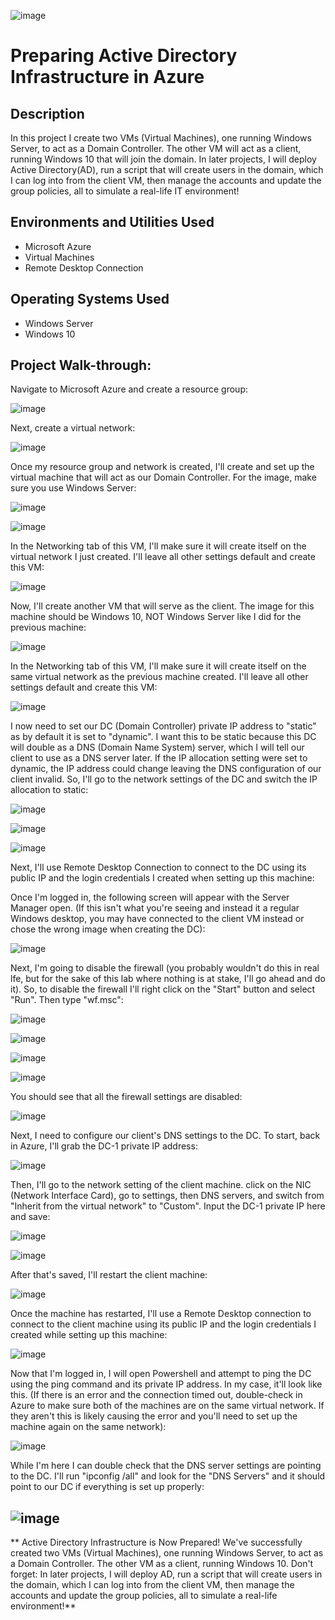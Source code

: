 
![image](https://github.com/user-attachments/assets/adf1be2e-acad-4d11-87ff-c27c555618bc)

# Preparing Active Directory Infrastructure in Azure
 
## Description
In this project I create two VMs (Virtual Machines), one running Windows Server, to act as a Domain Controller. The other VM will act as a client, running Windows 10 that will join the domain. In later projects, I will deploy Active Directory(AD), run a script that will create users in the domain, which I can log into from the client VM, then manage the accounts and update the group policies, all to simulate a real-life IT environment!

## Environments and Utilities Used
* Microsoft Azure
* Virtual Machines
* Remote Desktop Connection

## Operating Systems Used
* Windows Server
* Windows 10

## Project Walk-through:

Navigate to Microsoft Azure and create a resource group:

![image](https://github.com/user-attachments/assets/5d9e56c4-4bf6-4ce9-958f-38621332118d)

Next, create a virtual network:

![image](https://github.com/user-attachments/assets/35dab5be-d2b4-437f-8a1b-f34c4571ceb6)

Once my resource group and network is created, I'll create and set up the virtual machine that will act as our Domain Controller. For the image, make sure you use Windows Server:

![image](https://github.com/user-attachments/assets/ca9c486b-6c47-4017-906d-b77a0c7f46c8)

![image](https://github.com/user-attachments/assets/78d3384d-22f9-4e31-a92a-2f443c656dbb)

In the Networking tab of this VM, I'll make sure it will create itself on the virtual network I just created. I'll leave all other settings default and create this VM:

![image](https://github.com/user-attachments/assets/ffd582ba-4c9e-4650-aac8-2626d407edb9)

Now, I'll create another VM that will serve as the client. The image for this machine should be Windows 10, NOT Windows Server like I did for the previous machine:

![image](https://github.com/user-attachments/assets/e07ccbd6-ff0d-4c47-a651-4836843a1fab)

In the Networking tab of this VM, I'll make sure it will create itself on the same virtual network as the previous machine created. I'll leave all other settings default and create this VM:

![image](https://github.com/user-attachments/assets/b955ea2a-215e-4eee-9146-27a11eef1e72)

I now need to set our DC (Domain Controller) private IP address to "static" as by default it is set to "dynamic". I want this to be static because this DC will double as a DNS (Domain Name System) server, which I will tell our client to use as a DNS server later. If the IP allocation setting were set to dynamic, the IP address could change leaving the DNS configuration of our client invalid. So, I'll go to the network settings of the DC and switch the IP allocation to static:

![image](https://github.com/user-attachments/assets/a7d14428-e491-438c-8efd-048e0eacfe5f)

![image](https://github.com/user-attachments/assets/227751e9-217a-4ca8-b00f-2ae6055e80cf)

![image](https://github.com/user-attachments/assets/238fa25b-274b-4830-ba56-cd46cfe0b1ff)

Next, I'll use Remote Desktop Connection to connect to the DC using its public IP and the login credentials I created when setting up this machine:

Once I'm logged in, the following screen will appear with the Server Manager open. (If this isn't what you're seeing and instead it a regular Windows desktop, you may have connected to the client VM instead or chose the wrong image when creating the DC):

![image](https://github.com/user-attachments/assets/aae19dbf-00e7-4b62-9650-dab2448258b8)

Next, I'm going to disable the firewall (you probably wouldn't do this in real lfe, but for the sake of this lab where nothing is at stake, I'll go ahead and do it). So, to disable the firewall I'll right click on the "Start" button and select "Run". Then type "wf.msc":

![image](https://github.com/user-attachments/assets/f9c9e22e-ee05-4210-9bc5-57ceb1a3abcd)

![image](https://github.com/user-attachments/assets/7e0525d4-bf9f-47e9-9e52-a5ce5d7e8e9f)

![image](https://github.com/user-attachments/assets/be32e342-f0aa-44b7-aac6-459af42c7705)

![image](https://github.com/user-attachments/assets/e49ad03c-cca0-41b6-b366-54be1afcf3a4)

You should see that all the firewall settings are disabled:

![image](https://github.com/user-attachments/assets/96ba94db-aaff-4895-8a2c-7e5e518cb61d)

Next, I need to configure our client's DNS settings to the DC. To start, back in Azure, I'll grab the DC-1 private IP address:

![image](https://github.com/user-attachments/assets/73ccc5a0-69ae-42f5-80a4-362235d337c6)

Then, I'll go to the network setting of the client machine. click on the NIC (Network Interface Card), go to settings, then DNS servers, and switch from "Inherit from the virtual network" to "Custom". Input the DC-1 private IP here and save:

![image](https://github.com/user-attachments/assets/46b69e56-7910-481c-a41a-1badab9a0669)

![image](https://github.com/user-attachments/assets/983eab39-3dab-4115-9ff1-907b893b457f)

After that's saved, I'll restart the client machine:

![image](https://github.com/user-attachments/assets/45289d42-b46d-4e25-a8a1-539eda58f665)

Once the machine has restarted, I'll use a Remote Desktop connection to connect to the client machine using its public IP and the login credentials I created while setting up this machine:

![image](https://github.com/user-attachments/assets/3b16e57e-bde4-4370-9c5b-088439850b2a)

Now that I'm logged in, I will open Powershell and attempt to ping the DC using the ping command and its private IP address. In my case, it'll look like this. (If there is an error and the connection timed out, double-check in Azure to make sure both of the machines are on the same virtual network. If they aren't this is likely causing the error and you'll need to set up the machine again on the same network):

![image](https://github.com/user-attachments/assets/4421597a-4823-4808-930c-1c341c0241d8)


While I'm here I can double check that the DNS server settings are pointing to the DC. I'll run "ipconfig /all" and look for the "DNS Servers" and it should point to our DC if everything is set up properly:

## ![image](https://github.com/user-attachments/assets/37237901-99ab-4a64-ad23-da9c0b3c8a66)

** Active Directory Infrastructure is Now Prepared!
We've successfully created two VMs (Virtual Machines), one running Windows Server, to act as a Domain Controller. The other VM as a client, running Windows 10. Don't forget: In later projects, I will deploy AD, run a script that will create users in the domain, which I can log into from the client VM, then manage the accounts and update the group policies, all to simulate a real-life environment!**





